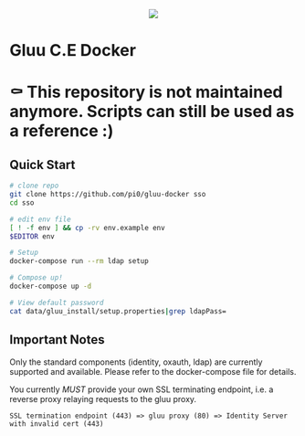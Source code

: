 <p align="center"><img src="https://www.gluu.org/wp-content/themes/gluu/images/gl.png"></p>

# Gluu C.E Docker

# ⚰️ This repository is not maintained anymore. Scripts can still be used as a reference :)

## Quick Start

```bash
# clone repo
git clone https://github.com/pi0/gluu-docker sso
cd sso

# edit env file
[ ! -f env ] && cp -rv env.example env
$EDITOR env 

# Setup
docker-compose run --rm ldap setup

# Compose up!
docker-compose up -d

# View default password
cat data/gluu_install/setup.properties|grep ldapPass=
```

## Important Notes
Only the standard components (identity, oxauth, ldap) are currently supported and available. Please refer to the docker-compose file for details. 

You currently *MUST* provide your own SSL terminating endpoint, i.e. a reverse proxy relaying requests to the gluu proxy.

```
SSL termination endpoint (443) => gluu proxy (80) => Identity Server with invalid cert (443)
```
